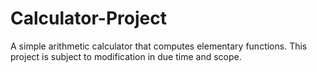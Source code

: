 # Calculator-Project
A simple arithmetic calculator that computes elementary functions. This project is subject to modification in due time and scope. 
